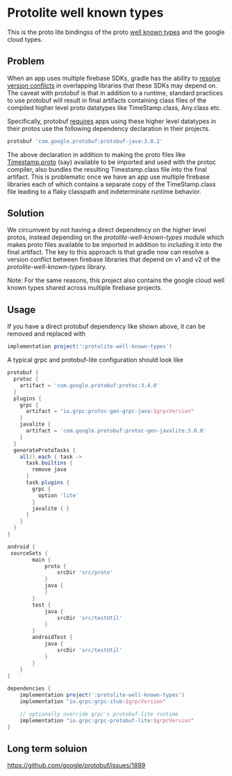 # Protolite well known types
This is the proto lite bindingss of the proto [well known types](https://github.com/google/protobuf/tree/5ce724bcebebb56914da6efc40b85c4c801e6fe1/src/google/protobuf) and the google cloud types.

## Problem
When an app uses multiple firebase SDKs, gradle has the ability to [resolve version conflicts](https://docs.gradle.org/current/dsl/org.gradle.api.artifacts.ResolutionStrategy.html) in overlapping libraries that these SDKs may depend on. The caveat with protobuf is that in addition to a runtime, standard practices to use protobuf will result in final artifacts containing class files of the compiled higher level proto datatypes like TimeStamp.class, Any.class etc.

Specifically, protobuf [requires](https://github.com/google/protobuf-gradle-plugin#protos-in-dependencies) apps using these higher level datatypes in their protos use the following dependency declaration in their projects.
```groovy
protobuf 'com.google.protobuf:protobuf-java:3.0.2'
```

The above declaration in addition to making the proto files like [Timestamp.proto](https://github.com/google/protobuf/blob/5ce724bcebebb56914da6efc40b85c4c801e6fe1/src/google/protobuf/timestamp.proto) (say) available to be imported and used with the protoc compiler, also bundles the resulting Timestamp.class file into the final artifact. This is problematic once we have an app use multiple firebase libraries each of which contains a separate copy of the TimeStamp.class file leading to a flaky classpath and indeterminate runtime behavior.

## Solution

We circumvent by not having a direct dependency on the higher level protos, instead depending on the *protolite-well-known-types* module which makes proto files available to be imported in addition to including it into the final artifact. The key to this approach is that gradle now can resolve a version conflict between firebase libraries that depend on v1 and v2 of the *protolite-well-known-types* library.

Note: For the same reasons, this project also contains the google cloud well known types shared across multiple firebase projects.

## Usage
If you have a direct protobuf dependency like shown above, it can be removed and replaced with

```groovy
implementation project(':protolite-well-known-types')
```

A typical grpc and protobuf-lite configuration should look like

```groovy
protobuf {
  protoc {
    artifact = 'com.google.protobuf:protoc:3.4.0'
  }
  plugins {
    grpc {
      artifact = "io.grpc:protoc-gen-grpc-java:$grpcVersion"
    }
    javalite {
      artifact = 'com.google.protobuf:protoc-gen-javalite:3.0.0'
    }
  }
  generateProtoTasks {
    all().each { task ->
      task.builtins {
        remove java
      }
      task.plugins {
        grpc {
          option 'lite'
        }
        javalite { }
      }
    }
  }
}

android {
 sourceSets {
        main {
            proto {
                srcDir 'src/proto'
            }
            java {
            }
        }
        test {
            java {
                srcDir 'src/testUtil'
            }
        }
        androidTest {
            java {
                srcDir 'src/testUtil'
            }
        }
    }
}

dependencies {
    implementation project(':protolite-well-known-types')
    implementation "io.grpc:grpc-stub:$grpcVersion"

    // optionally override grpc's protobuf-lite runtime
    implementation "io.grpc:grpc-protobuf-lite:$grpcVersion"
}
```

## Long term soluion

https://github.com/google/protobuf/issues/1889
